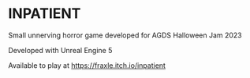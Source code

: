 # INPATIENT
Small unnerving horror game developed for AGDS Halloween Jam 2023

Developed with Unreal Engine 5

Available to play at https://fraxle.itch.io/inpatient
